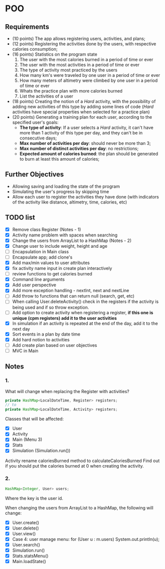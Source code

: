# POO

## Requirements

- (10 points) The app allows registering users, activities, and plans;
- (12 points) Registering the activities done by the users, with respective calories consumption;
- (16 points) Statistics on the program state
  1. The user with the most calories burned in a period of time or ever
  2. The user with the most activities in a period of time or ever
  3. The type of activity most practiced by the users
  4. How many km's were traveled by one user in a period of time or ever
  5. How many meters of altimetry were climbed by one user in a period of time or ever
  6. Whats the practice plan with more calories burned
  7. List the activities of a user
- (18 points) Creating the notion of a *Hard* activity, with the possibility of adding new activities of this type by adding some lines of code (*Hard* activities have special properties when selected for a practice plan)
- (20 points) Generating a training plan for each user, according to the specified user's goals:
  - **The type of activity**: If a user selects a *Hard* activity, it can't have more than 1 activity of this type per day, and they can't be in consecutive days;
  - **Max number of activities per day**: should never be more than 3;
  - **Max number of distinct activities per day**: no restrictions;
  - **Expected amount of calories burned**: the plan should be generated to burn at least this amount of calories;

## Further Objectives

- Allowing saving and loading the state of the program
- Simulating the user's progress by skipping time
- Allow each user to register the activities they have done (with indicators of the activity like distance, altimetry, time, calories, etc)

## TODO list

- [x] Remove class Register (Notes - 1)
- [x] Activity name problem with spaces when searching
- [x] Change the users from ArrayList to a HashMap (Notes - 2)
- [x] Change user to include weight, height and age
- [ ] Encapsulation in Main class
- [ ] Encapsulate app; add clone's
- [x] Add max/min values to user attributes
- [x] fix activity name input in create plan interactively
- [ ] review functions to get calories burned
- [x] Command line arguments
- [x] Add user perspective
- [x] Add more exception handling - nextInt, next and nextLine
- [ ] Add throw to functions that can return null (search, get, etc)
- [ ] When calling User.deleteActivity() check in the registers if the activity is being used and if so throw exception.
- [ ] Add option to create activity when registering a register, **if this one is unique (cpm registers) add it to the user activities**
- [x] In simulation if an activity is repeated at the end of the day, add it to the next day
- [x] Sort events in a plan by date time
- [x] Add hard notion to activities
- [ ] Add create plan based on user objectives
- [ ] MVC in Main

## Notes

### 1.

What will change when replacing the Register with activities?

```java
private HashMap<LocalDateTime, Register> registers;
// to
private HashMap<LocalDateTime, Activity> registers;
```

Classes that will be affected:
- [x] User
- [x] Activity
- [x] Main (Menu 3)
- [x] Stats
- [x] Simulation (Simulation.run())

Activity rename caloriesBurned method to calculateCaloriesBurned
Find out if you should put the calories burned at 0 when creating the activity.

### 2.

```java
HashMap<Integer, User> users;
```

Where the key is the user id.

When changing the users from ArrayList to a HashMap, the following will change:

- [x] User.create()
- [x] User.delete()
- [x] User.view()
- [x] Case 4: user manage menu: for (User u : m.users) System.out.println(u);
- [x] User.search()
- [x] Simulation.run()
- [x] Stats.statsMenu()
- [x] Main.loadState()
